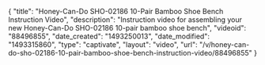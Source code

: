 {
    "title": "Honey-Can-Do SHO-02186 10-Pair Bamboo Shoe Bench Instruction Video",
    "description": "Instruction video for assembling your new Honey-Can-Do SHO-02186 10-pair bamboo shoe bench",
    "videoid": "88496855",
    "date_created": "1493250013",
    "date_modified": "1493315860",
    "type": "captivate",
    "layout": "video",
    "url": "\/v\/honey-can-do-sho-02186-10-pair-bamboo-shoe-bench-instruction-video\/88496855"
}